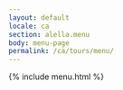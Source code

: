 ```yaml
---
layout: default
locale: ca
section: alella.menu
body: menu-page
permalink: /ca/tours/menu/
---
```


{% include menu.html %}
